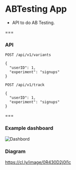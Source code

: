 # ABTesting App

- API to do AB Testing.

===
### API

`POST /api/v1/variants`
```
{
  "userID": 1,
  "experiment": "signups"
}
```


`POST /api/v1/track`
```
{
  "userID": 1,
  "experiment": "signups"
}
```

===

### Example dashboard
![Dashbord](https://github.com/duriana/Duriana-ABTesting/blob/master/Dashbord.png)

### Diagram
https://cl.ly/image/0R430D2j0l1c
